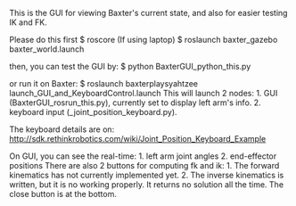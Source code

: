 
This is the GUI for viewing Baxter's current state, and also for easier testing IK and FK.

Please do this first
$ roscore (If using laptop)
$ roslaunch baxter_gazebo baxter_world.launch

then, you can test the GUI by:
$ python BaxterGUI_python_this.py 

or run it on Baxter:
$ roslaunch baxterplaysyahtzee launch_GUI_and_KeyboardControl.launch 
This will launch 2 nodes:
    1. GUI (BaxterGUI_rosrun_this.py), currently set to display left arm's info.
    2. keyboard input (_joint_position_keyboard.py).

The keyboard details are on:
http://sdk.rethinkrobotics.com/wiki/Joint_Position_Keyboard_Example

On GUI, you can see the real-time:
    1. left arm joint angles
    2. end-effector positions
There are also 2 buttons for computing fk and ik:
    1. The forward kinematics has not currently implemented yet.
    2. The inverse kinematics is written, but it is no working properly. It returns no solution all the time.
The close button is at the bottom.

